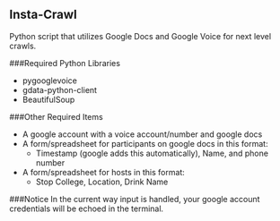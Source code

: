 Insta-Crawl
-----------

Python script that utilizes Google Docs and Google Voice for next level crawls.

###Required Python Libraries
- pygooglevoice
- gdata-python-client
- BeautifulSoup

###Other Required Items
- A google account with a voice account/number and google docs
- A form/spreadsheet for participants on google docs in this format:
    * Timestamp (google adds this automatically), Name, and phone number
- A form/spreadsheet for hosts in this format:
    * Stop College, Location, Drink Name

###Notice
In the current way input is handled, your google account credentials will be
echoed in the terminal.